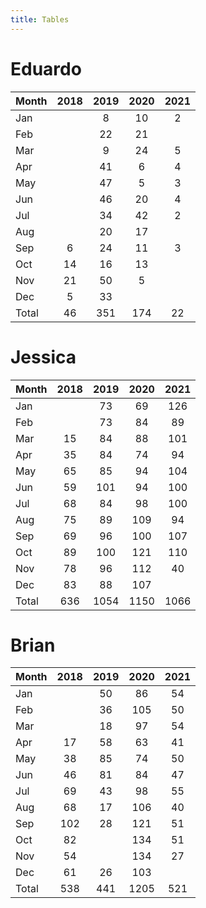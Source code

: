 ```yaml
---
title: Tables
---
```


# Eduardo

| Month | 2018 | 2019 | 2020 | 2021 |
| --- |:---: | :---: | :---: | :---: |
| Jan |    | 8 | 10 | 2 |
| Feb |    | 22 | 21 |    |
| Mar |    | 9 | 24 | 5 |
| Apr |    | 41 | 6 | 4 |
| May |    | 47 | 5 | 3 |
| Jun |    | 46 | 20 | 4 |
| Jul |    | 34 | 42 | 2 |
| Aug |    | 20 | 17 |    |
| Sep | 6 | 24 | 11 | 3 |
| Oct | 14 | 16 | 13 |    |
| Nov | 21 | 50 | 5 |    |
| Dec | 5 | 33 |    |    |
| Total | 46 | 351 | 174 | 22 |

# Jessica

| Month | 2018 | 2019 | 2020 | 2021 |
| --- |:---: | :---: | :---: | :---: |
| Jan |    | 73 | 69 | 126 |
| Feb |    | 73 | 84 | 89 |
| Mar | 15 | 84 | 88 | 101 |
| Apr | 35 | 84 | 74 | 94 |
| May | 65 | 85 | 94 | 104 |
| Jun | 59 | 101 | 94 | 100 |
| Jul | 68 | 84 | 98 | 100 |
| Aug | 75 | 89 | 109 | 94 |
| Sep | 69 | 96 | 100 | 107 |
| Oct | 89 | 100 | 121 | 110 |
| Nov | 78 | 96 | 112 | 40 |
| Dec | 83 | 88 | 107 |    |
| Total | 636 | 1054 | 1150 | 1066 |

# Brian

| Month | 2018 | 2019 | 2020 | 2021 |
| --- |:---: | :---: | :---: | :---: |
| Jan |    | 50 | 86 | 54 |
| Feb |    | 36 | 105 | 50 |
| Mar |    | 18 | 97 | 54 |
| Apr | 17 | 58 | 63 | 41 |
| May | 38 | 85 | 74 | 50 |
| Jun | 46 | 81 | 84 | 47 |
| Jul | 69 | 43 | 98 | 55 |
| Aug | 68 | 17 | 106 | 40 |
| Sep | 102 | 28 | 121 | 51 |
| Oct | 82 |    | 134 | 51 |
| Nov | 54 |    | 134 | 27 |
| Dec | 61 | 26 | 103 |    |
| Total | 538 | 441 | 1205 | 521 |

